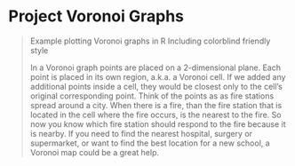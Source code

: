 # Project Voronoi Graphs

> Example plotting Voronoi graphs in R Including colorblind friendly style
>
> In a Voronoi graph points are placed on a 2-dimensional plane. Each point is placed in its own region, a.k.a. a Voronoi cell. If we added any additional points inside a cell, they would be closest only to the cell’s original corresponding point. Think of the points as as fire stations spread around a city. When there is a fire, than the fire station that is located in the cell where the fire occurs, is the nearest to the fire. So now you know which fire station should respond to the fire because it is nearby. If you need to find the nearest hospital, surgery or supermarket, or want to find the best location for a new school, a Voronoi map could be a great help. 




